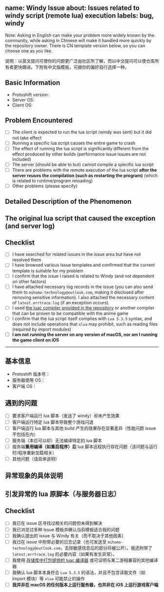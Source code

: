 name: Windy Issue
about: Issues related to windy script (remote lua) execution
labels: bug, windy
---

Note: Asking in English can make your problem more widely known by the community, while asking in Chinese will make it handled more quickly by the repository owner. There is CN template version below, so you can choose one as you like.

说明：以英文提问可使你的问题更广泛由社区所了解，而以中文提问可以使仓库所有者更快跟进。下附有中文版模板，可据你的偏好自行选择一种。

## Basic Information

- Protoshift version:
- Server OS:
- Client OS:

## Problem Encountered

- [ ] The client is expected to run the lua script (windy was sent) but it did not take effect
- [ ] Running a specific lua script causes the entire game to crash
- [ ] The effect of running the lua script is significantly different from the effect produced by other builds (performance issue issues are not included)
- [ ] The server (should be able to but) cannot compile a specific lua script
- [ ] There are problems with the remote execution of the lua script **after the server reuses the compilation (such as restarting the program)** (which is related to runtime/program reloading)
- [ ] Other problems (please specify)

## Detailed Description of the Phenomenon

## The original lua script that caused the exception (and server log)

## Checklist

- [ ] I have searched for related issues in the issue area but have not resolved them
- [ ] I have browsed various Issue templates and confirmed that the current template is suitable for my problem
- [ ] I confirm that the issue I raised is related to Windy (and not dependent on other factors)
- [ ] I have attached necessary log records in the issue (you can also send them to `mihomo-technology@outlook.com`, making it disclosed after removing sensitive information). I also attached the necessary content of `latest.errtrace.log` (if an exception occurs).
- [ ] I used [the luac compiler provided in the repository](https://github.com/YYHEggEgg/csharp-Protoshift/tree/main/csharp-Protoshift/resources/luac_bins) or another compiler that can be proven to be compatible with the anime game
- [ ] I confirm that the lua script itself complies with `Lua 5.3.5` syntax, and does not include operations that `xlua` may prohibit, such as reading files (required by import modules)
- [ ] **I am not running the server on any version of macOS, nor am I running the game client on iOS**

-----------------------------------------


## 基本信息

- Protoshift 版本号：
- 服务器使用 OS：
- 客户端 OS：

## 遇到的问题

- [ ] 要求客户端运行 lua 脚本（发送了 windy）却未产生效果
- [ ] 客户端运行特定 lua 脚本导致整个游戏闪退
- [ ] 客户端运行 lua 脚本与其他 build 产生的效果存在显著差异（性能问题 issue 不包括在内）
- [ ] 服务端（本应可以却）无法编译特定的 lua 脚本
- [ ] 服务端**重用编译（如重启程序）后** lua 脚本远程执行存在问题（该问题与运行时/程序重新加载相关）
- [ ] 其他问题（请具体说明）

## 异常现象的具体说明

## 引发异常的 lua 原脚本（与服务器日志）

## Checklist

- [ ] 我已在 issue 区寻找过相关的问题但未得到解决
- [ ] 我已浏览过多种 Issue 模板并确认当前模板适合我的问题
- [ ] 我确认提出的 issue 与 Windy 有关（而不取决于其他因素）
- [ ] 我已在 issue 中附带必要的日志记录（也可发送至 `mihomo-technology@outlook.com`，去除敏感信息后的部分将被公开）。我还附带了 `latest.errtrace.log` 的必要内容（如果有发生异常）。
- [ ] 我使用 [存储库中打包提供的 luac 编译器](https://github.com/YYHEggEgg/csharp-Protoshift/tree/main/csharp-Protoshift/resources/luac_bins) 或可证明与某二游相兼容的其他编译器
- [ ] 我确认 lua 脚本本身符合 `Lua 5.3.5` 的语法，并且不包含读取文件（如 import 模块）等 `xlua` 可能禁止的操作
- [ ] **我并非在 macOS 的任何版本上运行服务器，也并非在 iOS 上运行游戏客户端**
